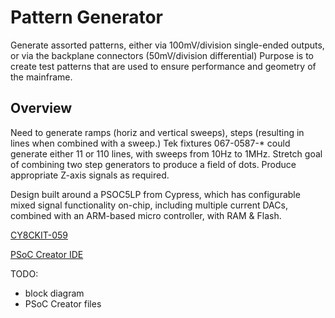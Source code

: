 # Pattern Generator
Generate assorted patterns, either via 100mV/division single-ended outputs, or via the backplane connectors (50mV/division differential)
Purpose is to create test patterns that are used to ensure performance and geometry of the mainframe.

## Overview
Need to generate ramps (horiz and vertical sweeps), steps (resulting in lines when combined with a sweep.)
Tek fixtures 067-0587-* could generate either 11 or 110 lines, with sweeps from 10Hz to 1MHz.
Stretch goal of combining two step generators to produce a field of dots.
Produce appropriate Z-axis signals as required.

Design built around a PSOC5LP from Cypress, which has configurable mixed signal functionality on-chip, including multiple current DACs, combined with an ARM-based micro controller, with RAM & Flash.

[CY8CKIT-059](https://www.mouser.com/ProductDetail/Cypress-Semiconductor/CY8CKIT-059)

[PSoC Creator IDE](https://www.cypress.com/products/psoc-creator-integrated-design-environment-ide)

TODO:
* block diagram
* PSoC Creator files
